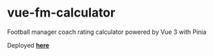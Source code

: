 # vue-fm-calculator

Football manager coach rating calculator powered by Vue 3 with Pinia

Deployed **[here](https://fm21-calc.netlify.app/)**
